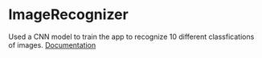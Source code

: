 # ImageRecognizer

Used a CNN model to train the app to recognize 10 different classfications of images. 
[Documentation](XiaodanZhu_report.pdf)
